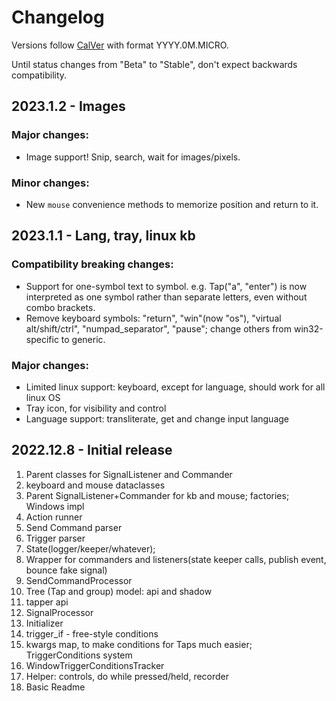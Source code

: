 # Changelog

Versions follow [CalVer](https://calver.org) with format YYYY.0M.MICRO.

Until status changes from "Beta" to "Stable", don't expect backwards compatibility.


## 2023.1.2 - Images

### Major changes:
- Image support! Snip, search, wait for images/pixels.

### Minor changes:
- New `mouse` convenience methods to memorize position and return to it.


## 2023.1.1 - Lang, tray, linux kb

### Compatibility breaking changes:

- Support for one-symbol text to symbol. e.g. Tap("a", "enter") is
  now interpreted as one symbol rather than separate letters, even without combo brackets.
- Remove keyboard symbols: "return", "win"(now "os"), "virtual alt/shift/ctrl", "numpad_separator", "pause";
change others from win32-specific to generic.

### Major changes:

- Limited linux support: keyboard, except for language, should work for all linux OS
- Tray icon, for visibility and control
- Language support: transliterate, get and change input language


## 2022.12.8 - Initial release

1. Parent classes for SignalListener and Commander
2. keyboard and mouse dataclasses
3. Parent SignalListener+Commander for kb and mouse; factories; Windows impl
4. Action runner
5. Send Command parser
6. Trigger parser
7. State(logger/keeper/whatever);
8. Wrapper for commanders and listeners(state keeper calls, publish event, bounce fake signal)
9. SendCommandProcessor
10. Tree (Tap and group) model: api and shadow
11. tapper api
12. SignalProcessor
13. Initializer
14. trigger_if - free-style conditions
15. kwargs map, to make conditions for Taps much easier; TriggerConditions system
16. WindowTriggerConditionsTracker
17. Helper: controls, do while pressed/held, recorder
18. Basic Readme
